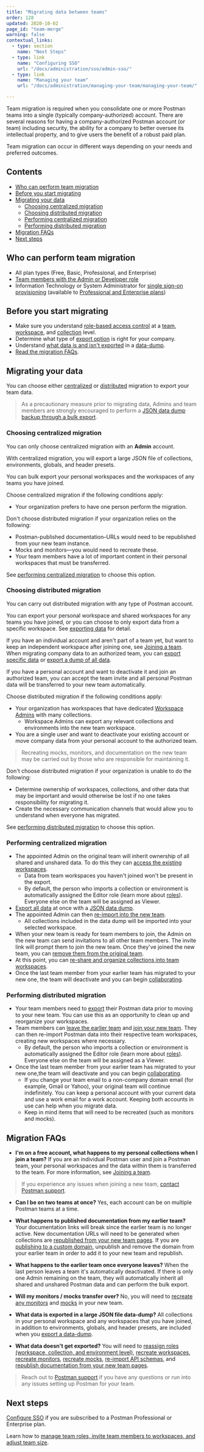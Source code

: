 ```yaml
---
title: "Migrating data between teams"
order: 128
updated: 2020-10-02
page_id: "team-merge"
warning: false
contextual_links:
  - type: section
    name: "Next Steps"
  - type: link
    name: "Configuring SSO"
    url: "/docs/administration/sso/admin-sso/"
  - type: link
    name: "Managing your team"
    url: "/docs/administration/managing-your-team/managing-your-team/"

---
```


Team migration is required when you consolidate one or more Postman teams into a single (typically company-authorized) account. There are several reasons for having a company-authorized Postman account (or team) including security, the ability for a company to better oversee its intellectual property, and to give users the benefit of a robust paid plan.

Team migration can occur in different ways depending on your needs and preferred outcomes.

## Contents

* [Who can perform team migration](#who-can-perform-team-migration)
* [Before you start migrating](#before-you-start-migrating)
* [Migrating your data](#migrating-your-data)
    * [Choosing centralized migration](#choosing-centralized-migration)
    * [Choosing distributed migration](#choosing-distributed-migration)
    * [Performing centralized migration](#performing-centralized-migration)
    * [Performing distributed migration](#performing-distributed-migration)
* [Migration FAQs](#migration-faqs)
* [Next steps](#next-steps)

## Who can perform team migration

* All plan types (Free, Basic, Professional, and Enterprise)
* [Team members with the Admin or Developer role](/docs/collaborating-in-postman/roles-and-permissions/#team-roles)
* Information Technology or System Administrator for [single sign-on provisioning](/docs/administration/sso/intro-sso/) (available to [Professional and Enterprise plans](https://www.postman.com/pricing/))

## Before you start migrating

* Make sure you understand [role-based access control](/docs/collaborating-in-postman/roles-and-permissions/) at a [team](/docs/collaborating-in-postman/roles-and-permissions/#team-roles), [workspace](/docs/collaborating-in-postman/roles-and-permissions/#workspace-roles), and [collection](/docs/collaborating-in-postman/roles-and-permissions/#collection-roles) level.
* Determine what type of [export option](#migrating-your-data) is right for your company.
* Understand [what data is and isn't exported](#migrating-your-data) in a [data-dump](/docs/getting-started/importing-and-exporting-data/#exporting-data-dumps).
* [Read the migration FAQs](#migration-faqs).

## Migrating your data

You can choose either [centralized](#choosing-centralized-migration) or [distributed](#choosing-distributed-migration) migration to export your team data.

> As a precautionary measure prior to migrating data, Admins and team members are strongly encouraged to perform a [JSON data dump backup through a bulk export](/docs/getting-started/importing-and-exporting-data/#exporting-data-dumps).

### Choosing centralized migration

You can only choose centralized migration with an **Admin** account.

With centralized migration, you will export a large JSON file of collections, environments, globals, and header presets.

You can bulk export your personal workspaces and the workspaces of any teams you have joined.

Choose centralized migration if the following conditions apply:

* Your organization prefers to have one person perform the migration.

Don't choose distributed migration if your organization relies on the following:

* Postman-published documentation–URLs would need to be republished from your new team instance.
* Mocks and monitors—you would need to recreate these.
* Your team members have a lot of important content in their personal workspaces that must be transferred.

See [performing centralized migration](#performing-centralized-migration) to choose this option.

### Choosing distributed migration

You can carry out distributed migration with any type of Postman account.

You can export your personal workspace and shared workspaces for any teams you have joined, or you can choose to only export data from a specific workspace. See [exporting data](/docs/getting-started/importing-and-exporting-data/#exporting-postman-data) for detail.

If you have an individual account and aren't part of a team yet, but want to keep an independent workspace after joining one, see [Joining a team](/docs/collaborating-in-postman/working-with-your-team/collaboration-overview/#joining-a-team). When migrating company data to an authorized team, you can [export specific data](/docs/getting-started/importing-and-exporting-data/#exporting-postman-data) or [export a dump of all data](/docs/getting-started/importing-and-exporting-data/#exporting-data-dumps).

If you have a personal account and want to deactivate it and join an authorized team, you can accept the team invite and all personal Postman data will be transferred to your new team automatically.

Choose distributed migration if the following conditions apply:

* Your organization has workspaces that have dedicated [Workspace Admins](/docs/collaborating-in-postman/roles-and-permissions/#workspace-roles) with many collections.
    * Workspace Admins can export any relevant collections and environments into the new team workspace.
* You are a single user and want to deactivate your existing account or move company data from your personal account to the authorized team.

> Recreating mocks, monitors, and documentation on the new team may be carried out by those who are responsible for maintaining it.

Don't choose distributed migration if your organization is unable to do the following:

* Determine ownership of workspaces, collections, and other data that may be important and would otherwise be lost if no one takes responsibility for migrating it.
* Create the necessary communication channels that would allow you to understand when everyone has migrated.

See [performing distributed migration](#performing-distributed-migration) to choose this option.

### Performing centralized migration

* The appointed Admin on the original team will inherit ownership of all shared and unshared data. To do this they can [access the existing workspaces](/docs/collaborating-in-postman/using-workspaces/managing-workspaces/#accessing-workspaces).
    * Data from team workspaces you haven't joined won't be present in the export.
    * By default, the person who imports a collection or environment is automatically assigned the Editor role (learn more about [roles](/docs/collaborating-in-postman/roles-and-permissions/)). Everyone else on the team will be assigned as Viewer.
* [Export all data](/docs/getting-started/importing-and-exporting-data/#exporting-postman-data) at once with a [JSON data dump](/docs/getting-started/importing-and-exporting-data/#exporting-data-dumps).
* The appointed Admin can then [re-import into the new team](/docs/getting-started/importing-and-exporting-data/#importing-data-into-postman).
    * All collections included in the data dump will be imported into your selected workspace.
* When your new team is ready for team members to join, the Admin on the new team can send invitations to all other team members. The invite link will prompt them to join the new team. Once they've joined the new team, you can [remove them from the original team](/docs/administration/managing-your-team/managing-your-team/#removing-team-members).
* At this point, you can [re-share and organize collections into team workspaces](/docs/collaborating-in-postman/working-with-your-team/collaborating-in-team-workspaces/#moving-elements-to-team-workspaces).
* Once the last team member from your earlier team has migrated to your new one, the team will deactivate and you can begin [collaborating](https://www.youtube.com/watch?v=0hPUzjM-Cc8).

### Performing distributed migration

* Your team members need to [export](/docs/getting-started/importing-and-exporting-data/#exporting-postman-data) their Postman data prior to moving to your new team. You can use this as an opportunity to clean up and reorganize your workspaces.
* Team members can [leave the earlier team](/docs/collaborating-in-postman/working-with-your-team/collaboration-overview/#leaving-a-team) and [join your new team](/docs/collaborating-in-postman/working-with-your-team/collaboration-overview/#joining-a-team). They can then re-import Postman data into their respective team workspaces, creating new workspaces where necessary.
    * By default, the person who imports a collection or environment is automatically assigned the Editor role (learn more about [roles](/docs/collaborating-in-postman/roles-and-permissions/)). Everyone else on the team will be assigned as a Viewer.
* Once the last team member from your earlier team has migrated to your new one,the team will deactivate and you can begin [collaborating](https://www.youtube.com/watch?v=0hPUzjM-Cc8).
    * If you change your team email to a non-company domain email (for example, Gmail or Yahoo), your original team will continue indefinitely. You can keep a personal account with your current data and use a work email for a work account. Keeping both accounts in use can help when you migrate data.
    * Keep in mind items that will need to be recreated (such as monitors and mocks).

## Migration FAQs

* **I'm on a free account, what happens to my personal collections when I join a team?**
If you are an individual Postman user and join a Postman team, your personal workspaces and the data within them is transferred to the team. For more information, see [Joining a team](/docs/collaborating-in-postman/working-with-your-team/collaboration-overview/#joining-a-team).

> If you experience any issues when joining a new team, [contact Postman support](https://www.postman.com/support/).

* **Can I be on two teams at once?**
Yes, each account can be on multiple Postman teams at a time.

* **What happens to published documentation from my earlier team?**
Your documentation links will break since the earlier team is no longer active. New documentation URLs will need to be generated when collections are [republished from your new team pages](/docs/publishing-your-api/publishing-your-docs/). If you are [publishing to a custom domain](/docs/publishing-your-api/custom-doc-domains/), unpublish and remove the domain from your earlier team in order to add it to your new team and republish.

* **What happens to the earlier team once everyone leaves?**
When the last person leaves a team it's automatically deactivated. If there is only one Admin remaining on the team, they will automatically inherit all shared and unshared Postman data and can perform the bulk export.

* **Will my monitors / mocks transfer over?**
No, you will need to [recreate any monitors](/docs/monitoring-your-api/setting-up-monitor/) and [mocks](/docs/designing-and-developing-your-api/mocking-data/setting-up-mock/) in your new team.

* **What data is exported in a large JSON file data-dump?**
All collections in your personal workspace and any workspaces that you have joined, in addition to environments, globals, and header presets, are included when you [export a data-dump](/docs/getting-started/importing-and-exporting-data/#exporting-data-dumps).

* **What data doesn't get exported?** You will need to [reassign roles (workspace, collection, and environment level)](/docs/collaborating-in-postman/roles-and-permissions/), [recreate workspaces](/docs/collaborating-in-postman/using-workspaces/creating-workspaces/#creating-a-new-workspace), [recreate monitors](/docs/monitoring-your-api/setting-up-monitor/), [recreate mocks](/docs/designing-and-developing-your-api/mocking-data/setting-up-mock/), [re-import API schemas](/docs/getting-started/importing-and-exporting-data/#importing-api-specifications), and [republish documentation from your new team pages](/docs/publishing-your-api/publishing-your-docs/).

> Reach out to [Postman support](https://www.postman.com/support/) if you have any questions or run into any issues setting up Postman for your team.

## Next steps

[Configure SSO](/docs/administration/sso/admin-sso/) if you are subscribed to a Postman Professional or Enterprise plan.

Learn how to [manage team roles, invite team members to workspaces, and adjust team size](/docs/administration/managing-your-team/managing-your-team/).
